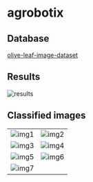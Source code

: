 # agrobotix

## Database
[olive-leaf-image-dataset](https://www.kaggle.com/datasets/habibulbasher01644/olive-leaf-image-dataset)

## Results
![results](https://github.com/user-attachments/assets/90fd6183-2bac-4b32-89b3-35b89d827052)

## Classified images
|                    |                    |
|--------------------|--------------------|
| ![img1](https://github.com/user-attachments/assets/544233ee-9289-43aa-9756-64dac3434dc7) | ![img2](https://github.com/user-attachments/assets/bc1f4e52-0481-4af4-8a27-f67d92baedea) |
| ![img3](https://github.com/user-attachments/assets/c1911bdd-8d2f-4b53-81ad-e5472a7cb428) | ![img4](https://github.com/user-attachments/assets/8e0f20a0-1b02-4008-97e8-a1b257a0376a) |
| ![img5](https://github.com/user-attachments/assets/f3d79ca0-62d5-46f7-85fb-4dc33d414a12) | ![img6](https://github.com/user-attachments/assets/4e1dd92c-095e-4239-ba63-75acdcbfee6f) |
| ![img7](https://github.com/user-attachments/assets/4616dbb6-9037-4576-9483-c2f1cd5facfa) |

